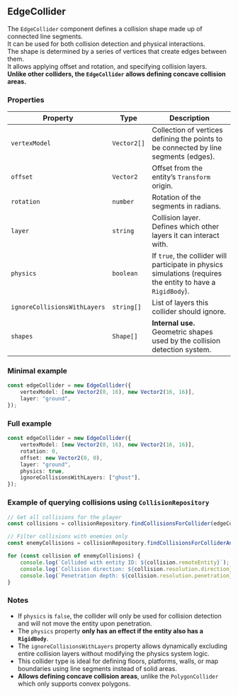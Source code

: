 ## EdgeCollider

The `EdgeCollider` component defines a collision shape made up of connected line segments.  
It can be used for both collision detection and physical interactions.  
The shape is determined by a series of vertices that create edges between them.  
It allows applying offset and rotation, and specifying collision layers.  
**Unlike other colliders, the `EdgeCollider` allows defining concave collision areas.**

### Properties

| Property                     | Type        | Description                                                                                                  |
| ---------------------------- | ----------- | ------------------------------------------------------------------------------------------------------------ |
| `vertexModel`                | `Vector2[]` | Collection of vertices defining the points to be connected by line segments (edges).                         |
| `offset`                     | `Vector2`   | Offset from the entity’s `Transform` origin.                                                                 |
| `rotation`                   | `number`    | Rotation of the segments in radians.                                                                         |
| `layer`                      | `string`    | Collision layer. Defines which other layers it can interact with.                                            |
| `physics`                    | `boolean`   | If `true`, the collider will participate in physics simulations (requires the entity to have a `RigidBody`). |
| `ignoreCollisionsWithLayers` | `string[]`  | List of layers this collider should ignore.                                                                  |
| `shapes`                     | `Shape[]`   | **Internal use.** Geometric shapes used by the collision detection system.                                   |

### Minimal example

```typescript
const edgeCollider = new EdgeCollider({
    vertexModel: [new Vector2(0, 16), new Vector2(16, 16)],
    layer: "ground",
});
```

### Full example

```typescript
const edgeCollider = new EdgeCollider({
    vertexModel: [new Vector2(0, 16), new Vector2(16, 16)],
    rotation: 0,
    offset: new Vector2(0, 0),
    layer: "ground",
    physics: true,
    ignoreCollisionsWithLayers: ["ghost"],
});
```

### Example of querying collisions using `CollisionRepository`

```typescript
// Get all collisions for the player
const collisions = collisionRepository.findCollisionsForCollider(edgeCollider);

// Filter collisions with enemies only
const enemyCollisions = collisionRepository.findCollisionsForColliderAndLayer(edgeCollider, "enemy");

for (const collision of enemyCollisions) {
    console.log(`Collided with entity ID: ${collision.remoteEntity}`);
    console.log(`Collision direction: ${collision.resolution.direction}`);
    console.log(`Penetration depth: ${collision.resolution.penetration}`);
}
```

### Notes

-   If `physics` is `false`, the collider will only be used for collision detection and will not move the entity upon penetration.
-   The `physics` property **only has an effect if the entity also has a `RigidBody`**.
-   The `ignoreCollisionsWithLayers` property allows dynamically excluding entire collision layers without modifying the physics system logic.
-   This collider type is ideal for defining floors, platforms, walls, or map boundaries using line segments instead of solid areas.
-   **Allows defining concave collision areas**, unlike the `PolygonCollider` which only supports convex polygons.
